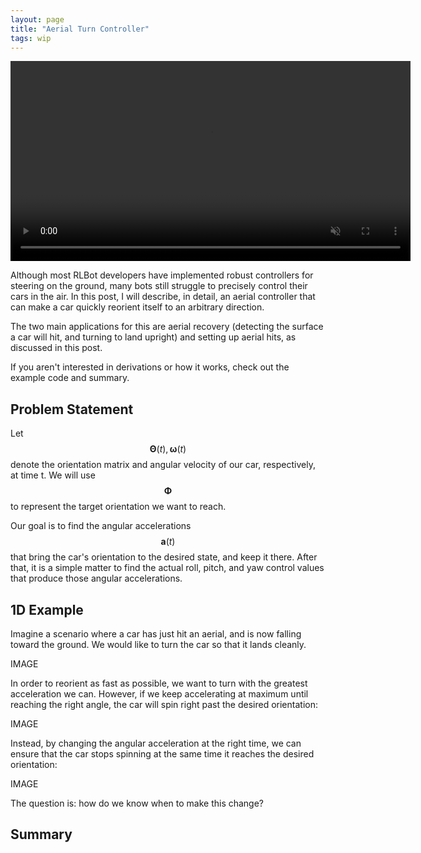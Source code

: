```yaml
---
layout: page
title: "Aerial Turn Controller"
tags: wip
---
```


<video autoplay loop muted width="640">
<source type="video/webm" src="aerial_recovery.webm">
</video>

Although most RLBot developers have implemented robust controllers for
steering on the ground, many bots still struggle to precisely control
their cars in the air. In this post, I will describe, in detail, an aerial
controller that can make a car quickly reorient itself to an arbitrary 
direction.

The two main applications for this are aerial recovery (detecting
the surface a car will hit, and turning to land upright) and setting
up aerial hits, as discussed in this post.

If you aren't interested in derivations or how it works, check out
the example code and summary.

## Problem Statement

Let $$\boldsymbol{\Theta}(t), \boldsymbol{\omega}(t)$$ 
denote the orientation matrix and angular velocity of our car,
respectively, at time t. We will use $$\boldsymbol{\Phi}$$ 
to represent the target orientation we want to reach.

Our goal is to find the angular accelerations $$\boldsymbol{a}(t)$$
that bring the car's orientation to the desired state, and keep it
there. After that, it is a simple matter to find the actual 
roll, pitch, and yaw control values that produce those 
angular accelerations.

## 1D Example

Imagine a scenario where a car has just hit an aerial, and is now
falling toward the ground. We would like to turn the car so that it
lands cleanly.

IMAGE

In order to reorient as fast as possible, we want to turn with
the greatest acceleration we can. However, if we keep 
accelerating at maximum until reaching the right angle, the car
will spin right past the desired orientation:

IMAGE

Instead, by changing the angular acceleration at the right time,
we can ensure that the car stops spinning at the same time it reaches
the desired orientation:

IMAGE

The question is: how do we know when to make this change?



## Summary
